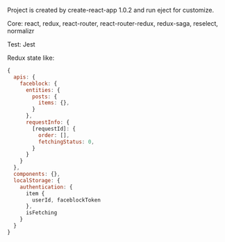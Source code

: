 Project is created by create-react-app 1.0.2 and run eject for customize.

Core:
  react, redux, react-router, react-router-redux, redux-saga, reselect, normalizr

Test:
  Jest

Redux state like:
``` js
{
  apis: {
    faceblock: {
      entities: {
        posts: {
          items: {},
        }
      },
      requestInfo: {
        [requestId]: {
          order: [],
          fetchingStatus: 0,
        }
      }
    }   
  },
  components: {},
  localStorage: {
    authentication: {
      item {
        userId, faceblockToken
      },
      isFetching
    }
  }
}
```
